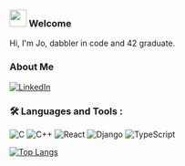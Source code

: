 ### <img src="https://media.giphy.com/media/hvRJCLFzcasrR4ia7z/giphy.gif" width="30px"/> Welcome
Hi, I'm Jo, dabbler in code and 42 graduate.

### About Me
[![LinkedIn](https://img.shields.io/badge/LinkedIn-blue?logo=linkedin&logoColor=white&style=for-the-badge)](https://www.linkedin.com/in/jomarks1/)

### :hammer_and_wrench: Languages and Tools :
![C](https://img.shields.io/badge/c-%2300599C.svg?style=for-the-badge&logo=c&logoColor=white) ![C++](https://img.shields.io/badge/c++-%2300599C.svg?style=for-the-badge&logo=c%2B%2B&logoColor=white) ![React](https://img.shields.io/badge/react-%2320232a.svg?style=for-the-badge&logo=react&logoColor=%2361DAFB) ![Django](https://img.shields.io/badge/django-%23092E20.svg?style=for-the-badge&logo=django&logoColor=white) ![TypeScript](https://img.shields.io/badge/typescript-%23007ACC.svg?style=for-the-badge&logo=typescript&logoColor=white)

[![Top Langs](https://github-readme-stats.vercel.app/api/top-langs/?username=markjso&layout=compact&theme=vision-friendly-dark)](https://github.com/anuraghazra/github-readme-stats)

